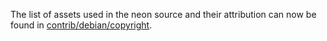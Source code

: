The list of assets used in the neon source and their attribution can now be found in [contrib/debian/copyright](../contrib/debian/copyright).
